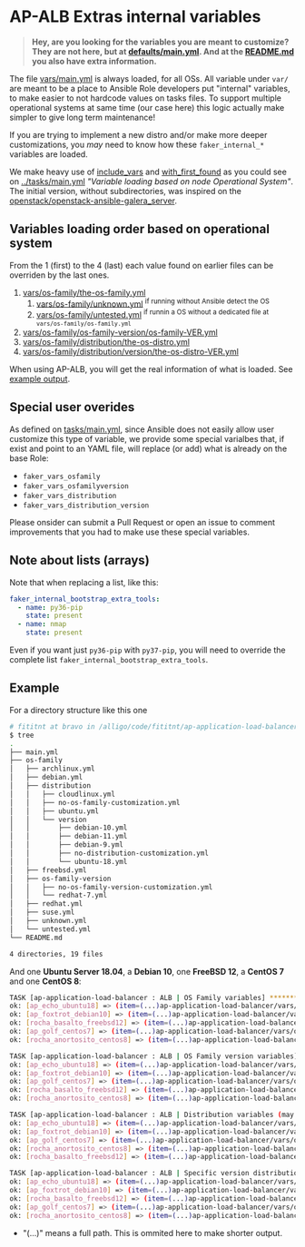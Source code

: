 # AP-ALB Extras internal variables

> **Hey, are you looking for the variables you are meant to customize? They are
> not here, but at [defaults/main.yml](../defaults/main.yml). And at the
> [README.md](README.md) you also have extra information.**

The file [vars/main.yml](main.yml) is always loaded, for all OSs. All variable
under `var/` are meant to be a place to Ansible Role developers put "internal"
variables, to make easier to not hardcode values on tasks files. To support
multiple operational systems at same time (our case here) this logic actually
make simpler to give long term maintenance!

If you are trying to implement a new distro and/or make more deeper
customizations, you _may_ need to know how these `faker_internal_*`
variables are loaded.

We make heavy use of [include_vars](https://docs.ansible.com/ansible/latest/modules/include_vars_module.html)
and [with_first_found](https://docs.ansible.com/ansible/latest/plugins/lookup/first_found.html)
as you could see on [../tasks/main.yml](../tasks/main.yml) _"Variable loading
based on node Operational System"_. The initial version, without subdirectories,
was inspired on the [openstack/openstack-ansible-galera_server](https://github.com/openstack/openstack-ansible-galera_server).

## Variables loading order based on operational system

From the 1 (first) to the 4 (last) each value found on earlier files can be
overriden by the last ones.

1. [vars/os-family/the-os-family.yml](os-family/)
    1. [vars/os-family/unknown.yml](os-family/unknown.yml) <sup>if running without Ansible detect the OS</sup>
    2. [vars/os-family/untested.yml](os-family/untested.yml) <sup>if runnin a OS without a dedicated file at `vars/os-family/os-family.yml`</sup>
2. [vars/os-family/os-family-version/os-family-VER.yml](os-family/os-family-version)
3. [vars/os-family/distribution/the-os-distro.yml](os-family/distribution/)
4. [vars/os-family/distribution/version/the-os-distro-VER.yml](os-family/distribution/version/)

When using AP-ALB, you will get the real information of what is loaded.
See [example output](#example).

## Special user overides

As defined on [tasks/main.yml](../tasks/main.yml), since Ansible does not
easily allow user customize this type of variable, we provide some special
varialbes that, if exist and point to an YAML file, will replace (or add) what
is already on the base Role:

- `faker_vars_osfamily`
- `faker_vars_osfamilyversion`
- `faker_vars_distribution`
- `faker_vars_distribution_version`

Please onsider can submit a Pull Request or open an issue to comment
improvements that you had to make use these special variables.

## Note about lists (arrays)

Note that when replacing a list, like this:

```yaml
faker_internal_bootstrap_extra_tools:
  - name: py36-pip
    state: present
  - name: nmap
    state: present
```

Even if you want just `py36-pip` with `py37-pip`, you will need to override
the complete list `faker_internal_bootstrap_extra_tools`.

## Example

For a directory structure like this one

```bash
# fititnt at bravo in /alligo/code/fititnt/ap-application-load-balancer/vars on git:master x [18:09:16]
$ tree
.
├── main.yml
├── os-family
│   ├── archlinux.yml
│   ├── debian.yml
│   ├── distribution
│   │   ├── cloudlinux.yml
│   │   ├── no-os-family-customization.yml
│   │   ├── ubuntu.yml
│   │   └── version
│   │       ├── debian-10.yml
│   │       ├── debian-11.yml
│   │       ├── debian-9.yml
│   │       ├── no-distribution-customization.yml
│   │       └── ubuntu-18.yml
│   ├── freebsd.yml
│   ├── os-family-version
│   │   ├── no-os-family-version-customization.yml
│   │   └── redhat-7.yml
│   ├── redhat.yml
│   ├── suse.yml
│   ├── unknown.yml
│   └── untested.yml
└── README.md

4 directories, 19 files
```

And one **Ubuntu Server 18.04**, a **Debian 10**, one **FreeBSD 12**, a **CentOS 7** and one
**CentOS 8**:

```bash
TASK [ap-application-load-balancer : ALB | OS Family variables] ********************************************************************
ok: [ap_echo_ubuntu18] => (item=(...)ap-application-load-balancer/vars/os-family/debian.yml)
ok: [ap_foxtrot_debian10] => (item=(...)ap-application-load-balancer/vars/os-family/debian.yml)
ok: [rocha_basalto_freebsd12] => (item=(...)ap-application-load-balancer/vars/os-family/freebsd.yml)
ok: [ap_golf_centos7] => (item=(...)ap-application-load-balancer/vars/os-family/redhat.yml)
ok: [rocha_anortosito_centos8] => (item=(...)ap-application-load-balancer/vars/os-family/redhat.yml)

TASK [ap-application-load-balancer : ALB | OS Family version variables] ************************************************************
ok: [ap_echo_ubuntu18] => (item=(...)ap-application-load-balancer/vars/os-family/os-family-version/no-os-family-version-customization.yml)
ok: [ap_foxtrot_debian10] => (item=(...)ap-application-load-balancer/vars/os-family/os-family-version/no-os-family-version-customization.yml)
ok: [ap_golf_centos7] => (item=(...)ap-application-load-balancer/vars/os-family/os-family-version/redhat-7.yml)
ok: [rocha_basalto_freebsd12] => (item=(...)ap-application-load-balancer/vars/os-family/os-family-version/no-os-family-version-customization.yml)
ok: [rocha_anortosito_centos8] => (item=(...)ap-application-load-balancer/vars/os-family/os-family-version/no-os-family-version-customization.yml)

TASK [ap-application-load-balancer : ALB | Distribution variables (may override OS Family variables, if exist)] ********************
ok: [ap_echo_ubuntu18] => (item=(...)ap-application-load-balancer/vars/os-family/distribution/ubuntu.yml)
ok: [ap_foxtrot_debian10] => (item=(...)ap-application-load-balancer/vars/os-family/distribution/no-os-family-customization.yml)
ok: [ap_golf_centos7] => (item=(...)ap-application-load-balancer/vars/os-family/distribution/no-os-family-customization.yml)
ok: [rocha_anortosito_centos8] => (item=(...)ap-application-load-balancer/vars/os-family/distribution/no-os-family-customization.yml)
ok: [rocha_basalto_freebsd12] => (item=(...)ap-application-load-balancer/vars/os-family/distribution/no-os-family-customization.yml)

TASK [ap-application-load-balancer : ALB | Specific version distribution variables (may override OS Family and Distribution variables, if exist)] ***
ok: [ap_echo_ubuntu18] => (item=(...)ap-application-load-balancer/vars/os-family/distribution/version/ubuntu-18.yml)
ok: [ap_foxtrot_debian10] => (item=(...)ap-application-load-balancer/vars/os-family/distribution/version/debian-10.yml)
ok: [rocha_basalto_freebsd12] => (item=(...)ap-application-load-balancer/vars/os-family/distribution/version/no-distribution-customization.yml)
ok: [ap_golf_centos7] => (item=(...)ap-application-load-balancer/vars/os-family/distribution/version/no-distribution-customization.yml)
ok: [rocha_anortosito_centos8] => (item=(...)ap-application-load-balancer/vars/os-family/distribution/version/no-distribution-customization.yml)
```

* "(...)" means a full path. This is ommited here to make shorter output.